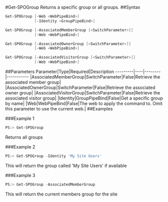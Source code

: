 #Get-SPOGroup
Returns a specific group or all groups.
##Syntax
```powershell
Get-SPOGroup [-Web <WebPipeBind>]
             [-Identity <GroupPipeBind>]
```


```powershell
Get-SPOGroup [-AssociatedMemberGroup [<SwitchParameter>]]
             [-Web <WebPipeBind>]
```


```powershell
Get-SPOGroup [-AssociatedOwnerGroup [<SwitchParameter>]]
             [-Web <WebPipeBind>]
```


```powershell
Get-SPOGroup [-AssociatedVisitorGroup [<SwitchParameter>]]
             [-Web <WebPipeBind>]
```


##Parameters
Parameter|Type|Required|Description
---------|----|--------|-----------
|AssociatedMemberGroup|SwitchParameter|False|Retrieve the associated member group|
|AssociatedOwnerGroup|SwitchParameter|False|Retrieve the associated owner group|
|AssociatedVisitorGroup|SwitchParameter|False|Retrieve the associated visitor group|
|Identity|GroupPipeBind|False|Get a specific group by name|
|Web|WebPipeBind|False|The web to apply the command to. Omit this parameter to use the current web.|
##Examples

###Example 1
```powershell
PS:> Get-SPOGroup
```
Returns all groups

###Example 2
```powershell
PS:> Get-SPOGroup -Identity 'My Site Users'
```
This will return the group called 'My Site Users' if available

###Example 3
```powershell
PS:> Get-SPOGroup -AssociatedMemberGroup
```
This will return the current members group for the site
